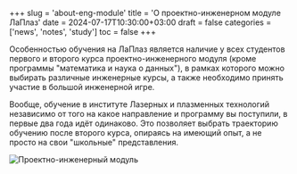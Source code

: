 +++
slug = 'about-eng-module'
title = 'О проектно-инженерном модуле ЛаПлаз'
date = 2024-07-17T10:30:00+03:00
draft = false
categories = ['news', 'notes', 'study']
toc = false
+++

Особенностью обучения на ЛаПлаз является наличие у всех студентов первого и второго курса проектно-инженерного модуля (кроме программы "математика и наука о данных"), в рамках которого можно выбирать различные инженерные курсы, а также необходимо принять участие в большой инженерной игре. 

Вообще, обучение в институте Лазерных и плазменных технологий независимо от того на какое направление и программу вы поступили, в первые два года идёт одинаково. Это позволяет выбрать траекторию обучению после второго курса, опираясь на имеющий опыт, а не просто на свои "школьные" представления.

![Проектно-инженерный модуль](/media/eng-module-laplas.jpg)

<!--more-->